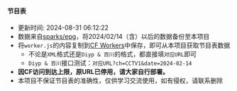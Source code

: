 #### 节目表
* 更新时间: 2024-08-31 06:12:22
* 数据来自[sparks/epg](https://github.com/sparkssssssssss/epg)，将2024/02/14（含）以后的数据备份至本项目
* 将`worker.js`的内容复制到[CF Workers](https://workers.cloudflare.com/)中保存，即可从本项目获取节目表数据
  - 不论是`XML`格式还是`Diyp & 百川`的格式，都直接填`对应URL`即可
  - `Diyp & 百川`接口测试：`对应URL?ch=CCTV1&date=2024-02-14`
* **因CF访问到达上限，原URL已停用，请大家自行部署。**
* 本项目不保证节目表的准确性，仅供学习交流使用，如有侵权，请联系删除
